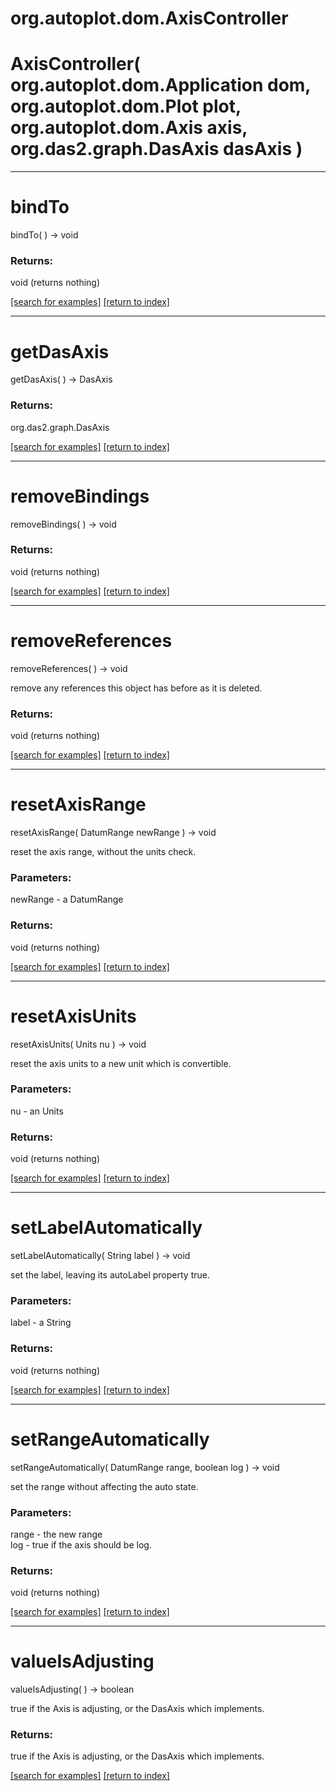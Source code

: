 # org.autoplot.dom.AxisController



# AxisController( org.autoplot.dom.Application dom, org.autoplot.dom.Plot plot, org.autoplot.dom.Axis axis, org.das2.graph.DasAxis dasAxis )


***
<a name="bindTo"></a>
# bindTo
bindTo(  ) &rarr; void



### Returns:
void (returns nothing)


<a href="https://github.com/autoplot/dev/search?q=bindTo&unscoped_q=bindTo">[search for examples]</a>
<a href="https://github.com/autoplot/documentation/blob/master/javadoc/index-all.md">[return to index]</a>

***
<a name="getDasAxis"></a>
# getDasAxis
getDasAxis(  ) &rarr; DasAxis



### Returns:
org.das2.graph.DasAxis


<a href="https://github.com/autoplot/dev/search?q=getDasAxis&unscoped_q=getDasAxis">[search for examples]</a>
<a href="https://github.com/autoplot/documentation/blob/master/javadoc/index-all.md">[return to index]</a>

***
<a name="removeBindings"></a>
# removeBindings
removeBindings(  ) &rarr; void



### Returns:
void (returns nothing)


<a href="https://github.com/autoplot/dev/search?q=removeBindings&unscoped_q=removeBindings">[search for examples]</a>
<a href="https://github.com/autoplot/documentation/blob/master/javadoc/index-all.md">[return to index]</a>

***
<a name="removeReferences"></a>
# removeReferences
removeReferences(  ) &rarr; void

remove any references this object has before as it is deleted.

### Returns:
void (returns nothing)


<a href="https://github.com/autoplot/dev/search?q=removeReferences&unscoped_q=removeReferences">[search for examples]</a>
<a href="https://github.com/autoplot/documentation/blob/master/javadoc/index-all.md">[return to index]</a>

***
<a name="resetAxisRange"></a>
# resetAxisRange
resetAxisRange( DatumRange newRange ) &rarr; void

reset the axis range, without the units check.

### Parameters:
newRange - a DatumRange

### Returns:
void (returns nothing)


<a href="https://github.com/autoplot/dev/search?q=resetAxisRange&unscoped_q=resetAxisRange">[search for examples]</a>
<a href="https://github.com/autoplot/documentation/blob/master/javadoc/index-all.md">[return to index]</a>

***
<a name="resetAxisUnits"></a>
# resetAxisUnits
resetAxisUnits( Units nu ) &rarr; void

reset the axis units to a new unit which is convertible.

### Parameters:
nu - an Units

### Returns:
void (returns nothing)


<a href="https://github.com/autoplot/dev/search?q=resetAxisUnits&unscoped_q=resetAxisUnits">[search for examples]</a>
<a href="https://github.com/autoplot/documentation/blob/master/javadoc/index-all.md">[return to index]</a>

***
<a name="setLabelAutomatically"></a>
# setLabelAutomatically
setLabelAutomatically( String label ) &rarr; void

set the label, leaving its autoLabel property true.

### Parameters:
label - a String

### Returns:
void (returns nothing)


<a href="https://github.com/autoplot/dev/search?q=setLabelAutomatically&unscoped_q=setLabelAutomatically">[search for examples]</a>
<a href="https://github.com/autoplot/documentation/blob/master/javadoc/index-all.md">[return to index]</a>

***
<a name="setRangeAutomatically"></a>
# setRangeAutomatically
setRangeAutomatically( DatumRange range, boolean log ) &rarr; void

set the range without affecting the auto state.

### Parameters:
range - the new range
<br>log - true if the axis should be log.

### Returns:
void (returns nothing)


<a href="https://github.com/autoplot/dev/search?q=setRangeAutomatically&unscoped_q=setRangeAutomatically">[search for examples]</a>
<a href="https://github.com/autoplot/documentation/blob/master/javadoc/index-all.md">[return to index]</a>

***
<a name="valueIsAdjusting"></a>
# valueIsAdjusting
valueIsAdjusting(  ) &rarr; boolean

true if the Axis is adjusting, or the DasAxis which implements.

### Returns:
true if the Axis is adjusting, or the DasAxis which implements.

<a href="https://github.com/autoplot/dev/search?q=valueIsAdjusting&unscoped_q=valueIsAdjusting">[search for examples]</a>
<a href="https://github.com/autoplot/documentation/blob/master/javadoc/index-all.md">[return to index]</a>


